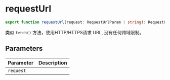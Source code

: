 <!--
 * @Author: haifeng.lu haifeng.lu@ly.com
 * @Date: 2022-08-23 11:37:51
 * @LastEditors: haifeng.lu
 * @LastEditTime: 2023-02-18 22:46:08
 * @Description: 
-->
# requestUrl

```ts
export function requestUrl(request: RequestUrlParam | string): RequestUrlResponsePromise;
```

类似 `fetch()` 方法，使用HTTP/HTTPS请求 URL, 没有任何跨域限制。

## Parameters

| Parameter | Description |
|-----------|-------------|
| `request` | |
